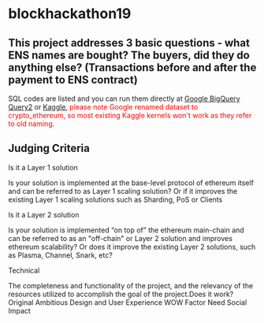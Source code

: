 # blockhackathon19

## This project addresses 3 basic questions - what ENS names are bought? The buyers, did they do anything else? (Transactions before and after the payment to ENS contract)

SQL codes are listed and you can run them directly at [Google BigQuery](
https://console.cloud.google.com/bigquery?sq=5573265063:2504c27734ea4692b24bc572f94968bd) [Query2](
https://console.cloud.google.com/bigquery?sq=5573265063:2504c27734ea4692b24bc572f94968bd
) or [Kaggle](https://www.kaggle.com/takewindmoon/analysis-of-ethernamingservice), <span style="color:red"> please note Google renamed dataset to crypto_ethereum, so most existing Kaggle kernels won't work as they refer to old naming.</span>

## Judging Criteria 


Is it a Layer 1 solution

Is your solution is implemented at the base-level protocol of ethereum itself and can be referred to as Layer 1 scaling solution? Or if it improves the existing Layer 1 scaling solutions such as Sharding, PoS or Clients 

Is it a Layer 2 solution

Is your solution is implemented “on top of” the ethereum main-chain and can be referred to as an "off-chain" or Layer 2 solution and improves ethereum scalability? Or does it improve the existing Layer 2 solutions, such as Plasma, Channel, Snark, etc? 

Technical

The completeness and functionality of the project, and the relevancy of the resources utilized to accomplish the goal of the project.Does it work? 
Original
Ambitious
Design and User Experience
WOW Factor
Need
Social Impact
